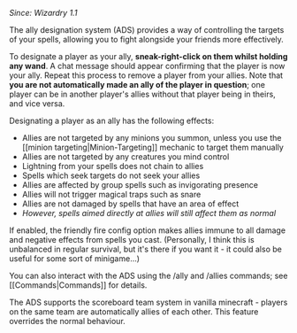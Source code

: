 _Since: Wizardry 1.1_

The ally designation system (ADS) provides a way of controlling the targets of your spells, allowing you to fight alongside your friends more effectively.

To designate a player as your ally, **sneak-right-click on them whilst holding any wand**. A chat message should appear confirming that the player is now your ally. Repeat this process to remove a player from your allies. Note that **you are not automatically made an ally of the player in question**; one player can be in another player's allies without that player being in theirs, and vice versa.

Designating a player as an ally has the following effects:

* Allies are not targeted by any minions you summon, unless you use the [[minion targeting|Minion-Targeting]] mechanic to target them manually
* Allies are not targeted by any creatures you mind control
* Lightning from your spells does not chain to allies
* Spells which seek targets do not seek your allies
* Allies are affected by group spells such as invigorating presence
* Allies will not trigger magical traps such as snare
* Allies are not damaged by spells that have an area of effect
* _However, spells aimed directly at allies will still affect them as normal_

If enabled, the friendly fire config option makes allies immune to all damage and negative effects from spells you cast. (Personally, I think this is unbalanced in regular survival, but it's there if you want it - it could also be useful for some sort of minigame...)

You can also interact with the ADS using the /ally and /allies commands; see [[Commands|Commands]] for details.

The ADS supports the scoreboard team system in vanilla minecraft - players on the same team are automatically allies of each other. This feature overrides the normal behaviour.
